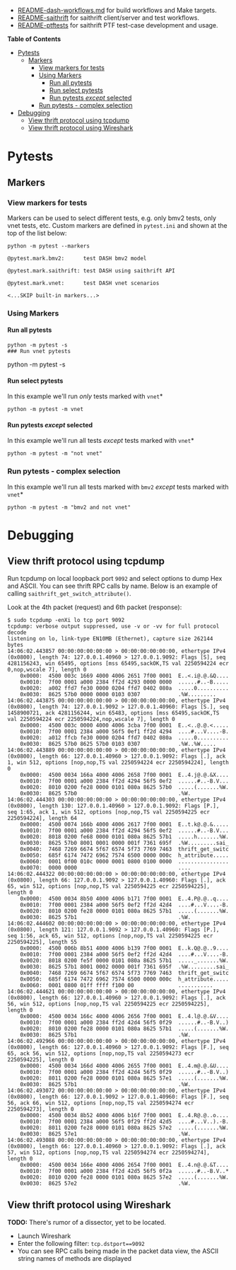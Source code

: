 
* [README-dash-workflows.md](README-dash-workflows.md) for build workflows and Make targets.
* [README-saithrift](README-saithrift.md) for saithrift client/server and test workflows.
* [README-ptftests](README-ptftests.md) for saithrift PTF test-case development and usage.

**Table of Contents**
- [Pytests](#pytests)
	- [Markers](#markers)
		- [View markers for tests](#view-markers-for-tests)
		- [Using Markers](#using-markers)
			- [Run all pytests](#run-all-pytests)
			- [Run select pytests](#run-select-pytests)
			- [Run pytests *except* selected](#run-pytests-except-selected)
		- [Run pytests - complex selection](#run-pytests---complex-selection)
- [Debugging](#debugging)
	- [View thrift protocol using tcpdump](#view-thrift-protocol-using-tcpdump)
	- [View thrift protocol using Wireshark](#view-thrift-protocol-using-wireshark)
# Pytests
## Markers
### View markers for tests
Markers can be used to select different tests, e.g. only bmv2 tests, only vnet tests, etc.
Custom markers are defined in `pytest.ini` and shown at the top of the list below:

```
python -m pytest --markers

@pytest.mark.bmv2:      test DASH bmv2 model

@pytest.mark.saithrift: test DASH using saithrift API

@pytest.mark.vnet:      test DASH vnet scenarios

<...SKIP built-in markers...>
```
### Using Markers
#### Run all pytests
```
python -m pytest -s
### Run vnet pytests
```
python -m pytest -s

#### Run select pytests
In this example we'll run *only* tests marked with `vnet`*
```
python -m pytest -m vnet
```
#### Run pytests *except* selected
In this example we'll run all tests *except* tests marked with `vnet`*
```
python -m pytest -m "not vnet"
```

### Run pytests - complex selection
In this example we'll run all tests marked with `bmv2`  *except* tests marked with `vnet`*
```
python -m pytest -m "bmv2 and not vnet"
```
# Debugging
## View thrift protocol using tcpdump
Run tcpdump on local loopback port `9092` and select options to dump Hex and ASCII. You can see thrift RPC calls by name. Below is an example of calling `saithrift_get_switch_attribute()`.

Look at the 4th packet (request) and 6th packet (response):

```
$ sudo tcpdump -enXi lo tcp port 9092
tcpdump: verbose output suppressed, use -v or -vv for full protocol decode
listening on lo, link-type EN10MB (Ethernet), capture size 262144 bytes
14:06:02.443857 00:00:00:00:00:00 > 00:00:00:00:00:00, ethertype IPv4 (0x0800), length 74: 127.0.0.1.40960 > 127.0.0.1.9092: Flags [S], seq 4281156243, win 65495, options [mss 65495,sackOK,TS val 2250594224 ecr 0,nop,wscale 7], length 0
	0x0000:  4500 003c 1669 4000 4006 2651 7f00 0001  E..<.i@.@.&Q....
	0x0010:  7f00 0001 a000 2384 ff2d 4293 0000 0000  ......#..-B.....
	0x0020:  a002 ffd7 fe30 0000 0204 ffd7 0402 080a  .....0..........
	0x0030:  8625 57b0 0000 0000 0103 0307            .%W.........
14:06:02.443875 00:00:00:00:00:00 > 00:00:00:00:00:00, ethertype IPv4 (0x0800), length 74: 127.0.0.1.9092 > 127.0.0.1.40960: Flags [S.], seq 1458900721, ack 4281156244, win 65483, options [mss 65495,sackOK,TS val 2250594224 ecr 2250594224,nop,wscale 7], length 0
	0x0000:  4500 003c 0000 4000 4006 3cba 7f00 0001  E..<..@.@.<.....
	0x0010:  7f00 0001 2384 a000 56f5 0ef1 ff2d 4294  ....#...V....-B.
	0x0020:  a012 ffcb fe30 0000 0204 ffd7 0402 080a  .....0..........
	0x0030:  8625 57b0 8625 57b0 0103 0307            .%W..%W.....
14:06:02.443889 00:00:00:00:00:00 > 00:00:00:00:00:00, ethertype IPv4 (0x0800), length 66: 127.0.0.1.40960 > 127.0.0.1.9092: Flags [.], ack 1, win 512, options [nop,nop,TS val 2250594224 ecr 2250594224], length 0
	0x0000:  4500 0034 166a 4000 4006 2658 7f00 0001  E..4.j@.@.&X....
	0x0010:  7f00 0001 a000 2384 ff2d 4294 56f5 0ef2  ......#..-B.V...
	0x0020:  8010 0200 fe28 0000 0101 080a 8625 57b0  .....(.......%W.
	0x0030:  8625 57b0                                .%W.
14:06:02.444303 00:00:00:00:00:00 > 00:00:00:00:00:00, ethertype IPv4 (0x0800), length 130: 127.0.0.1.40960 > 127.0.0.1.9092: Flags [P.], seq 1:65, ack 1, win 512, options [nop,nop,TS val 2250594225 ecr 2250594224], length 64
	0x0000:  4500 0074 166b 4000 4006 2617 7f00 0001  E..t.k@.@.&.....
	0x0010:  7f00 0001 a000 2384 ff2d 4294 56f5 0ef2  ......#..-B.V...
	0x0020:  8018 0200 fe68 0000 0101 080a 8625 57b1  .....h.......%W.
	0x0030:  8625 57b0 8001 0001 0000 001f 7361 695f  .%W.........sai_
	0x0040:  7468 7269 6674 5f67 6574 5f73 7769 7463  thrift_get_switc
	0x0050:  685f 6174 7472 6962 7574 6500 0000 000c  h_attribute.....
	0x0060:  0001 0f00 010c 0000 0001 0800 0100 0000  ................
	0x0070:  0000 0000                                ....
14:06:02.444322 00:00:00:00:00:00 > 00:00:00:00:00:00, ethertype IPv4 (0x0800), length 66: 127.0.0.1.9092 > 127.0.0.1.40960: Flags [.], ack 65, win 512, options [nop,nop,TS val 2250594225 ecr 2250594225], length 0
	0x0000:  4500 0034 8b50 4000 4006 b171 7f00 0001  E..4.P@.@..q....
	0x0010:  7f00 0001 2384 a000 56f5 0ef2 ff2d 42d4  ....#...V....-B.
	0x0020:  8010 0200 fe28 0000 0101 080a 8625 57b1  .....(.......%W.
	0x0030:  8625 57b1                                .%W.
14:06:02.444602 00:00:00:00:00:00 > 00:00:00:00:00:00, ethertype IPv4 (0x0800), length 121: 127.0.0.1.9092 > 127.0.0.1.40960: Flags [P.], seq 1:56, ack 65, win 512, options [nop,nop,TS val 2250594225 ecr 2250594225], length 55
	0x0000:  4500 006b 8b51 4000 4006 b139 7f00 0001  E..k.Q@.@..9....
	0x0010:  7f00 0001 2384 a000 56f5 0ef2 ff2d 42d4  ....#...V....-B.
	0x0020:  8018 0200 fe5f 0000 0101 080a 8625 57b1  ....._.......%W.
	0x0030:  8625 57b1 8001 0002 0000 001f 7361 695f  .%W.........sai_
	0x0040:  7468 7269 6674 5f67 6574 5f73 7769 7463  thrift_get_switc
	0x0050:  685f 6174 7472 6962 7574 6500 0000 000c  h_attribute.....
	0x0060:  0001 0800 01ff ffff f100 00              ...........
14:06:02.444621 00:00:00:00:00:00 > 00:00:00:00:00:00, ethertype IPv4 (0x0800), length 66: 127.0.0.1.40960 > 127.0.0.1.9092: Flags [.], ack 56, win 512, options [nop,nop,TS val 2250594225 ecr 2250594225], length 0
	0x0000:  4500 0034 166c 4000 4006 2656 7f00 0001  E..4.l@.@.&V....
	0x0010:  7f00 0001 a000 2384 ff2d 42d4 56f5 0f29  ......#..-B.V..)
	0x0020:  8010 0200 fe28 0000 0101 080a 8625 57b1  .....(.......%W.
	0x0030:  8625 57b1                                .%W.
14:06:02.492966 00:00:00:00:00:00 > 00:00:00:00:00:00, ethertype IPv4 (0x0800), length 66: 127.0.0.1.40960 > 127.0.0.1.9092: Flags [F.], seq 65, ack 56, win 512, options [nop,nop,TS val 2250594273 ecr 2250594225], length 0
	0x0000:  4500 0034 166d 4000 4006 2655 7f00 0001  E..4.m@.@.&U....
	0x0010:  7f00 0001 a000 2384 ff2d 42d4 56f5 0f29  ......#..-B.V..)
	0x0020:  8011 0200 fe28 0000 0101 080a 8625 57e1  .....(.......%W.
	0x0030:  8625 57b1                                .%W.
14:06:02.493072 00:00:00:00:00:00 > 00:00:00:00:00:00, ethertype IPv4 (0x0800), length 66: 127.0.0.1.9092 > 127.0.0.1.40960: Flags [F.], seq 56, ack 66, win 512, options [nop,nop,TS val 2250594274 ecr 2250594273], length 0
	0x0000:  4500 0034 8b52 4000 4006 b16f 7f00 0001  E..4.R@.@..o....
	0x0010:  7f00 0001 2384 a000 56f5 0f29 ff2d 42d5  ....#...V..).-B.
	0x0020:  8011 0200 fe28 0000 0101 080a 8625 57e2  .....(.......%W.
	0x0030:  8625 57e1                                .%W.
14:06:02.493088 00:00:00:00:00:00 > 00:00:00:00:00:00, ethertype IPv4 (0x0800), length 66: 127.0.0.1.40960 > 127.0.0.1.9092: Flags [.], ack 57, win 512, options [nop,nop,TS val 2250594274 ecr 2250594274], length 0
	0x0000:  4500 0034 166e 4000 4006 2654 7f00 0001  E..4.n@.@.&T....
	0x0010:  7f00 0001 a000 2384 ff2d 42d5 56f5 0f2a  ......#..-B.V..*
	0x0020:  8010 0200 fe28 0000 0101 080a 8625 57e2  .....(.......%W.
	0x0030:  8625 57e2                                .%W.

```
## View thrift protocol using Wireshark
**TODO:** There's rumor of a dissector, yet to be located.

* Launch Wireshark
* Enter the following filter: `tcp.dstport==9092`
* You can see RPC calls being made in the packet data view, the ASCII string names of methods are displayed